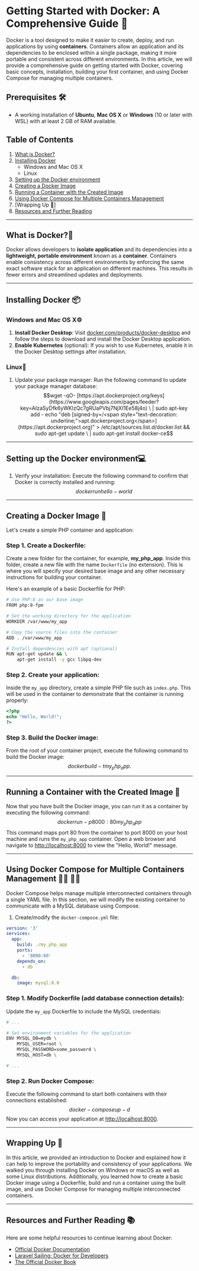# Getting Started with Docker: A Comprehensive Guide 🐳

Docker is a tool designed to make it easier to create, deploy, and run applications by using **containers**. Containers allow an application and its dependencies to be enclosed within a single package, making it more portable and consistent across different environments. In this article, we will provide a comprehensive guide on getting started with Docker, covering basic concepts, installation, building your first container, and using Docker Compose for managing multiple containers.

## Prerequisites 🛠️

- A working installation of **Ubuntu**, **Mac OS X** or **Windows** (10 or later with WSL) with at least 2 GB of RAM available.

## Table of Contents
1. [What is Docker?](#what-is-docker?)
2. [Installing Docker](#installing-docker)
   - Windows and Mac OS X
   - Linux
3. [Setting up the Docker environment](#setting-up-the-docker-environment)
4. [Creating a Docker Image](#creating-a-docker-image)
5. [Running a Container with the Created Image](#running-a-container-with-the-created-image)
6. [Using Docker Compose for Multiple Containers Management](#using-docker-compose-for-multiple-containers-management)
7. [Wrapping Up 🎁]
8. [Resources and Further Reading](#resources-and-further-reading)

---

## What is Docker?️💭

Docker allows developers to **isolate application** and its dependencies into a **lightweight, portable environment** known as a **container**. Containers enable consistency across different environments by enforcing the same exact software stack for an application on different machines. This results in fewer errors and streamlined updates and deployments.

---

## Installing Docker 📦

### Windows and Mac OS X️⚙️
1. **Install Docker Desktop**: Visit [docker.com/products/docker-desktop](https://www.docker.com/products/docker-desktop) and follow the steps to download and install the Docker Desktop application.
2. **Enable Kubernetes** (optional): If you wish to use Kubernetes, enable it in the Docker Desktop settings after installation.

### Linux️🐧
1. Update your package manager: Run the following command to update your package manager database:
$$wget -qO- [https://apt.dockerproject.org/keys](https://www.googleapis.com/pages/feeder?key=AIzaSyDfk6yWKlzQc7gRUaPVbj7NjXI1Ee58j4o) \
| sudo apt-key add -
echo "deb [signed-by=/<span style="text-decoration: underline;">apt.dockerproject.org</span>](https://apt.dockerproject.org)" > /etc/apt/sources.list.d/docker.list && sudo apt-get update \
| sudo apt-get install docker-ce$$

---

## Setting up the Docker environment️💻
1. Verify your installation: Execute the following command to confirm that Docker is correctly installed and running:
$$docker run hello-world$$

---

## Creating a Docker Image 🎨

Let's create a simple PHP container and application:

### Step 1. Create a Dockerfile:
Create a new folder for the container, for example, **my_php_app**. Inside this folder, create a new file with the name `Dockerfile` (no extension). This is where you will specify your desired base image and any other necessary instructions for building your container.

Here's an example of a basic Dockerfile for PHP:
```bash
# Use PHP:8 as our base image
FROM php:8-fpm

# Set the working directory for the application
WORKDIR /var/www/my_app

# Copy the source files into the container
ADD . /var/www/my_app

# Install dependencies with apt (optional)
RUN apt-get update && \
    apt-get install -y gcc libpq-dev
```
### Step 2. Create your application:
Inside the `my_app` directory, create a simple PHP file such as `index.php`. This will be used in the container to demonstrate that the container is running properly:
```php
<?php
echo "Hello, World!";
?>
```
### Step 3. Build the Docker image:
From the root of your container project, execute the following command to build the Docker image:
$$docker build -t my_php_app .$$

---

## Running a Container with the Created Image 🚀
Now that you have built the Docker image, you can run it as a container by executing the following command:
$$docker run -p 8000:80 my_php_app$$
This command maps port 80 from the container to port 8000 on your host machine and runs the `my_php_app` container. Open a web browser and navigate to [http://localhost:8000](http://127.0.0.1:8000) to view the "Hello, World!" message.

---

## Using Docker Compose for Multiple Containers Management 👷‍♂️ 👩‍🎓
Docker Compose helps manage multiple interconnected containers through a single YAML file. In this section, we will modify the existing container to communicate with a MySQL database using Compose.

1. Create/modify the `docker-compose.yml` file:
```yaml
version: '3'
services:
  app:
    build: ./my_php_app
    ports:
      - '8000:80'
    depends_on:
      - db

  db:
    image: mysql:8.0
```
### Step 1. Modify Dockerfile (add database connection details):
Update the `my_app` Dockerfile to include the MySQL credentials:
```bash
# ...

# Set environment variables for the application
ENV MYSQL_DB=mydb \
    MYSQL_USER=root \
    MYSQL_PASSWORD=some_password \
    MYSQL_HOST=db \

# ...
```
### Step 2. Run Docker Compose:
Execute the following command to start both containers with their connections established:
$$docker-compose up -d$$
Now you can access your application at [http://localhost:8000](http://127.0.0.1:8000).

---

## Wrapping Up 🎁
In this article, we provided an introduction to Docker and explained how it can help to improve the portability and consistency of your applications. We walked you through installing Docker on Windows or macOS as well as some Linux distributions. Additionally, you learned how to create a basic Docker image using a Dockerfile, build and run a container using the built image, and use Docker Compose for managing multiple interconnected containers.

---

## Resources and Further Reading 📚
Here are some helpful resources to continue learning about Docker:
- [Official Docker Documentation](https://docs.docker.com/)
- [Laravel Sailing: Docker for Developers](https://laracasts.com/series/laravel-sail)
- [The Official Docker Book](https://www.shellter.net/)
